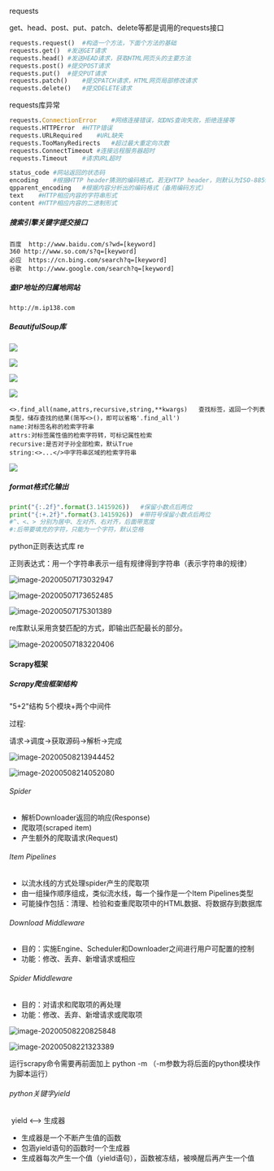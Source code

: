 requests

get、head、post、put、patch、delete等都是调用的requests接口

```python
requests.request()	#构造一个方法，下面个方法的基础
requests.get()	#发送GET请求
requests.head()	#发送HEAD请求，获取HTML网页头的主要方法
requests.post()	#提交POST请求
requests.put()	#提交PUT请求
requests.patch()	#提交PATCH请求，HTML网页局部修改请求
requests.delete()	#提交DELETE请求
```

requests库异常

```python
requests.ConnectionError	#网络连接错误，如DNS查询失败，拒绝连接等
requests.HTTPError	#HTTP错误
requests.URLRequired	#URL缺失
requests.TooManyRedirects	#超过最大重定向次数
requests.ConnectTimeout	#连接远程服务器超时
requests.Timeout	#请求URL超时	
```

```python
status_code	#网站返回的状态码
encoding	#根据HTTP header猜测的编码格式，若无HTTP header，则默认为ISO-8859-1
qpparent_encoding 	#根据内容分析出的编码格式（备用编码方式）
text	#HTTP相应内容的字符串形式
content	#HTTP相应内容的二进制形式
```

##### 搜索引擎关键字提交接口

```
百度	http://www.baidu.com/s?wd=[keyword]
360	http://www.so.com/s?q=[keyword]
必应	https://cn.bing.com/search?q=[keyword]
谷歌	http://www.google.com/search?q=[keyword]
```

##### 查IP地址的归属地网站

```
http://m.ip138.com
```

##### BeautifulSoup库

![](image/README/beautifulsoup解析器.jpg)

![](image/README\beautifulsoup基本元素.jpg)

![](image/README/标签树的下行遍历.jpg)

![](image/README/标签树的平行遍历.jpg)



```
<>.find_all(name,attrs,recursive,string,**kwargs)	查找标签，返回一个列表类型，储存查找的结果(简写<>()，即可以省略'.find_all')
name:对标签名称的检索字符串
attrs:对标签属性值的检索字符转，可标记属性检索
recursive:是否对子孙全部检索，默认True
string:<>...</>中字符串区域的检索字符串
```

![](image/README/find_all.jpg)

##### format格式化输出

```python
print("{:.2f}".format(3.1415926))	#保留小数点后两位
print("{:+.2f}".format(3.1415926))	#带符号保留小数点后两位
#^、<、> 分别为居中、左对齐、右对齐，后面带宽度
#:后带要填充的字符，只能为一个字符，默认空格
```



python正则表达式库	re

正则表达式：用一个字符串表示一组有规律得到字符串（表示字符串的规律）

![image-20200507173032947](image/README/image-20200507173652485.jpg)

![image-20200507173652485](image/README/image-20200507173652485.jpg)

![image-20200507175301389](image/README/image-20200507175301389.jpg)

re库默认采用贪婪匹配的方式，即输出匹配最长的部分。

![image-20200507183220406](image/README/image-20200507183220406.jpg)



#### Scrapy框架

##### Scrapy爬虫框架结构

"5+2"结构	5个模块+两个中间件

过程:

请求->调度->获取源码->解析->完成

![image-20200508213944452](image/README/image-20200508213944452.jpg)

![image-20200508214052080](image/README/image-20200508214052080.jpg)

###### Spider

- 解析Downloader返回的响应(Response)
- 爬取项(scraped item)
- 产生额外的爬取请求(Request)

###### Item Pipelines

- 以流水线的方式处理spider产生的爬取项
- 由一组操作顺序组成，类似流水线，每一个操作是一个Item Pipelines类型
- 可能操作包括：清理、检验和查重爬取项中的HTML数据、将数据存到数据库

###### Download Middleware

- 目的：实施Engine、Scheduler和Downloader之间进行用户可配置的控制
- 功能：修改、丢弃、新增请求或相应

###### Spider Middleware

- 目的：对请求和爬取项的再处理
- 功能：修改、丢弃、新增请求或爬取项

![image-20200508220825848](image/README/image-20200508220825848.jpg)

![image-20200508221323389](image/README/image-20200508221323389.jpg)

运行scrapy命令需要再前面加上 python -m	（-m参数为将后面的python模块作为脚本运行）

###### python关键字yield

​	yield	<—>	生成器

- 生成器是一个不断产生值的函数
- 包涵yield语句的函数时一个生成器
- 生成器每次产生一个值（yield语句），函数被冻结，被唤醒后再产生一个值